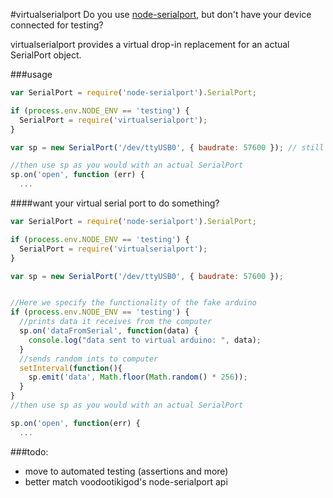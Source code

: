 #virtualserialport
Do you use [node-serialport](https://github.com/voodootikigod/node-serialport), but don't have your device connected for testing?

virtualserialport provides a virtual drop-in replacement for an actual SerialPort object.

###usage
```javascript
var SerialPort = require('node-serialport').SerialPort;

if (process.env.NODE_ENV == 'testing') {
  SerialPort = require('virtualserialport');
}

var sp = new SerialPort('/dev/ttyUSB0', { baudrate: 57600 }); // still works if testing!

//then use sp as you would with an actual SerialPort
sp.on('open', function (err) {
  ...
```

####want your virtual serial port to do something?
```javascript
var SerialPort = require('node-serialport').SerialPort;

if (process.env.NODE_ENV == 'testing') {
  SerialPort = require('virtualserialport');
}

var sp = new SerialPort('/dev/ttyUSB0', { baudrate: 57600 });


//Here we specify the functionality of the fake arduino
if (process.env.NODE_ENV == 'testing') {
  //prints data it receives from the computer
  sp.on('dataFromSerial', function(data) {
    console.log("data sent to virtual arduino: ", data);
  }
  //sends random ints to computer
  setInterval(function(){
    sp.emit('data', Math.floor(Math.random() * 256));
  }
}
//then use sp as you would with an actual SerialPort

sp.on('open', function(err) {
  ...
```

  

###todo:
- move to automated testing (assertions and more)
- better match voodootikigod's node-serialport api
